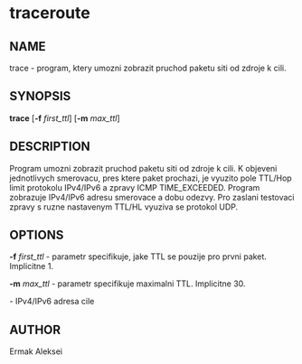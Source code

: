 # traceroute
## **NAME** ##
trace - program, ktery umozni zobrazit pruchod paketu siti od zdroje k cili.

## **SYNOPSIS** ##
**trace** [**-f** *first_ttl*] [**-m** *max_ttl*] <ip-adress>

## **DESCRIPTION** ##
Program umozni zobrazit pruchod paketu siti od zdroje k cili. K objeveni jednotlivych smerovacu,
pres ktere paket prochazi, je vyuzito pole TTL/Hop limit protokolu IPv4/IPv6 a zpravy ICMP TIME_EXCEEDED.
Program zobrazuje IPv4/IPv6 adresu smerovace a dobu odezvy.
Pro zaslani testovaci zpravy s ruzne nastavenym TTL/HL vyuziva se protokol UDP.

## **OPTIONS** ##
**-f** *first_ttl* - parametr specifikuje, jake TTL se pouzije pro prvni paket. Implicitne 1.

**-m** *max_ttl* - parametr specifikuje maximalni TTL. Implicitne 30.

**<ip-adress>** - IPv4/IPv6 adresa cile

## **AUTHOR** ##
Ermak Aleksei
